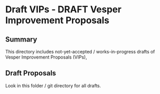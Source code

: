 
# Draft VIPs - DRAFT Vesper Improvement Proposals

## Summary

This directory includes not-yet-accepted / works-in-progress drafts
of Vesper Improvement Proposals (VIPs),

## Draft Proposals

Look in this folder / git directory for all drafts.


